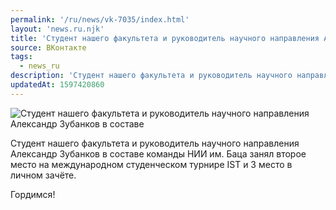 ```yaml
---
permalink: '/ru/news/vk-7035/index.html'
layout: 'news.ru.njk'
title: 'Студент нашего факультета и руководитель научного направления Александр Зубанков'
source: ВКонтакте
tags:
  - news_ru
description: 'Студент нашего факультета и руководитель научного направления Александр Зубанков'
updatedAt: 1597420860
---
```

![Студент нашего факультета и руководитель научного направления Александр Зубанков в составе](https://sun9-37.userapi.com/impg/c857036/v857036758/18df40/13bsjE_D1Ao.jpg?size=1280x720&quality=96&proxy=1&sign=9a4ca7bff9d2c532898eba7372c789da&c_uniq_tag=yDmntkk-D5uJQvW-F0GxE7rnljZLnXRCBpnK0BhgpU8&type=album)

Студент нашего факультета и руководитель научного направления Александр Зубанков в составе команды НИИ им. Баца занял второе место на международном студенческом турнире IST и 3 место в личном зачёте.

Гордимся!
